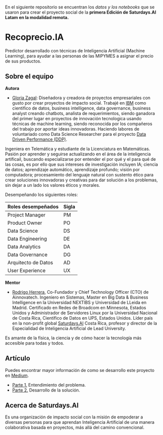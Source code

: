 En el siguiente repositorio se encuentran los *datos y los notebooks* que se usaron para crear el proyecto social de la **primera Edición de Saturdays.AI Latam en la modalidad remota.**

# Recoprecio.IA

Predictor desarrollado con técnicas de Inteligencia Artificial (Machine Learning), para ayudar a las personas de las MIPYMES a asignar el precio de sus productos.

## Sobre el equipo

**Autora**
* [Gloria Zagal](https://www.linkedin.com/in/gloriazagal/): Diseñadora y creadora de proyectos empresariales con gusto por crear proyectos de impacto social. Trabajé en [IBM](https://www.ibm.com/mx-es) como cientifico de datos, business intelligence, data governance, business analyst creando chatbots, analista de requerimientos, siendo ganadora del primer lugar en proyectos de innovación tecnologica usando técnicas de machine learning, siendo reconocida por los compañeros del trabajo por aportar ideas innovadoras. Haciendo labores de voluntariado como Data Science Researcher para el proyecto [Data Driven Performance (DDP)](http://www.risti.xyz/issues/risti36.pdf).

Ingeniera en Telemática y estudiante de la Licenciatura en Matemáticas.
Pasión por aprender y seguirse actualizando en el área de la inteligencia artificail, buscando especializarse por entender el por qué y el para qué de las cosas, es por ello que sus intereses de investigación incluyen IA;  ciencia de datos; aprendizaje automático, aprendizaje profundo; visión por computadora; procesamiento del lenguaje natural con sustento ético para crear soluciones innovadoras y creativas para dar solución a los problemas, sin dejar a un lado los valores éticos y morales.

Desempeñando los siguientes roles:

| **Roles desempeñados** | **Sigla** | 
|---|---|
| Project Manager | PM |
| Product Owner | PO |
| Data Science | DS |
| Data Engineering | DE |
| Data Analytics | DA |
| Data Governance | DG |
| Arquitecto de Datos | AD |
| User Experience | UX |

**Mentor**
* [Rodrigo Herrera](https://www.linkedin.com/in/rodrigoshg/), Co-Fundador  y Chief Technology Officer (CTO) de Ainnovatech.
Ingeniero en Sistemas, Master en Big Data & Business Intelligence en la Universidad
NEXTIBS y Universidad de LLeida en Madrid. Certificado en Redes de Broadcom en Minnesota, Estados Unidos y Administrador de Servidores Linux por la Universidad Nacional de Costa Rica, Científico de Datos en UPS, Estados Unidos. Líder país en la non-profit global [Saturdays.AI](www.saturdays.ai) Costa Rica, profesor y director de la Especialidad de Inteligencia Artificial de Lead University.

Es amante de la física, la ciencia y de cómo hacer la tecnología más accesible para todas y todos.

## Artículo
Puedes encontrar mayor información de como se desarrollo este proyecto en [Medium](https://medium.com/saturdays-ai).
* [Parte 1.](https://medium.com/saturdays-ai/de-sondeo-a-un-recomendador-de-precios-b43cff826736) Entendimiento del problema.
* [Parte 2.](https://medium.com/saturdays-ai/recuerdas-el-porqué-de-la-situación-del-problema-de-las-mipymes-en-méxico-5db7e636bf8c) Desarrollo de la solución.

## Acerca de Saturdays.AI
Es una organización de impacto social con la misión de empoderar a diversas personas para que aprendan Inteligencia Artificial de una manera colaborativa basada en proyectos, más allá del camino convencional.





